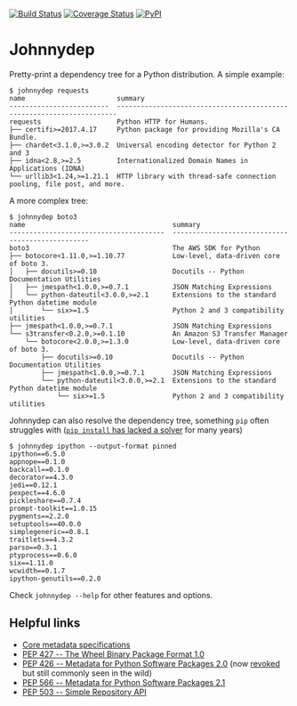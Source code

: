[![Build Status](https://travis-ci.org/wimglenn/johnnydep.svg)](https://travis-ci.org/wimglenn/johnnydep) [![Coverage Status](https://coveralls.io/repos/github/wimglenn/johnnydep/badge.svg)](https://coveralls.io/github/wimglenn/johnnydep?branch=CI) [![PyPI](https://img.shields.io/pypi/v/johnnydep.svg)](https://pypi.org/project/johnnydep/)

Johnnydep
=========

Pretty-print a dependency tree for a Python distribution. A simple example:

    $ johnnydep requests
    name                       summary
    -------------------------  ----------------------------------------------------------------------
    requests                   Python HTTP for Humans.
    ├── certifi>=2017.4.17     Python package for providing Mozilla's CA Bundle.
    ├── chardet<3.1.0,>=3.0.2  Universal encoding detector for Python 2 and 3
    ├── idna<2.8,>=2.5         Internationalized Domain Names in Applications (IDNA)
    └── urllib3<1.24,>=1.21.1  HTTP library with thread-safe connection pooling, file post, and more.

A more complex tree:

    $ johnnydep boto3
    name                                     summary
    ---------------------------------------  -------------------------------------------------
    boto3                                    The AWS SDK for Python
    ├── botocore<1.11.0,>=1.10.77            Low-level, data-driven core of boto 3.
    │   ├── docutils>=0.10                   Docutils -- Python Documentation Utilities
    │   ├── jmespath<1.0.0,>=0.7.1           JSON Matching Expressions
    │   └── python-dateutil<3.0.0,>=2.1      Extensions to the standard Python datetime module
    │       └── six>=1.5                     Python 2 and 3 compatibility utilities
    ├── jmespath<1.0.0,>=0.7.1               JSON Matching Expressions
    └── s3transfer<0.2.0,>=0.1.10            An Amazon S3 Transfer Manager
        └── botocore<2.0.0,>=1.3.0           Low-level, data-driven core of boto 3.
            ├── docutils>=0.10               Docutils -- Python Documentation Utilities
            ├── jmespath<1.0.0,>=0.7.1       JSON Matching Expressions
            └── python-dateutil<3.0.0,>=2.1  Extensions to the standard Python datetime module
                └── six>=1.5                 Python 2 and 3 compatibility utilities

Johnnydep can also resolve the dependency tree, something `pip` often struggles with ([`pip install` has lacked a solver](https://github.com/pypa/pip/issues/988) for many years)

    $ johnnydep ipython --output-format pinned
    ipython==6.5.0
    appnope==0.1.0
    backcall==0.1.0
    decorator==4.3.0
    jedi==0.12.1
    pexpect==4.6.0
    pickleshare==0.7.4
    prompt-toolkit==1.0.15
    pygments==2.2.0
    setuptools==40.0.0
    simplegeneric==0.8.1
    traitlets==4.3.2
    parso==0.3.1
    ptyprocess==0.6.0
    six==1.11.0
    wcwidth==0.1.7
    ipython-genutils==0.2.0

Check `johnnydep --help` for other features and options.


Helpful links
-------------

* [Core metadata specifications](https://packaging.python.org/specifications/core-metadata/)
* [PEP 427 -- The Wheel Binary Package Format 1.0](https://www.python.org/dev/peps/pep-0427/)
* [PEP 426 -- Metadata for Python Software Packages 2.0](https://www.python.org/dev/peps/pep-0426/) (now [revoked](https://www.python.org/dev/peps/pep-0426/#pep-withdrawal) but still commonly seen in the wild)
* [PEP 566 -- Metadata for Python Software Packages 2.1](https://www.python.org/dev/peps/pep-0566/)
* [PEP 503 -- Simple Repository API](https://www.python.org/dev/peps/pep-0503/)
